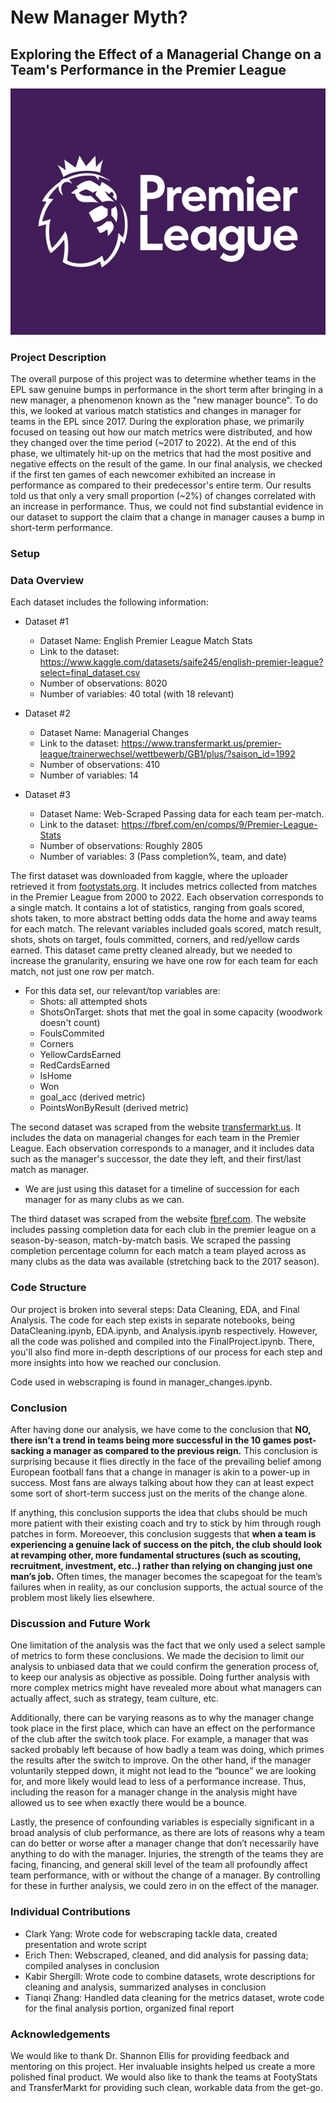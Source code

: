 # New Manager Myth?

## Exploring the Effect of a Managerial Change on a Team's Performance in the Premier League

![Logo of the English Premier League](imgs/EPL-logo.webp "EPL LOGO")

### Project Description

The overall purpose of this project was to determine whether teams in the EPL saw genuine bumps in performance in the short term after bringing in a new manager, a phenomenon known as the "new manager bounce". To do this, we looked at various match statistics and changes in manager for teams in the EPL since 2017. During the exploration phase, we primarily focused on teasing out how our match metrics were distributed, and how they changed over the time period (~2017 to 2022). At the end of this phase, we ultimately hit-up on the metrics that had the most positive and negative effects on the result of the game. In our final analysis, we checked if the first ten games of each newcomer exhibited an increase in performance as compared to their predecessor's entire term. Our results told us that only a very small proportion (~2%) of changes correlated with an increase in performance. Thus, we could not find substantial evidence in our dataset to support the claim that a change in manager causes a bump in short-term performance.

### Setup

### Data Overview

Each dataset includes the following information:
- Dataset #1
  - Dataset Name: English Premier League Match Stats
  - Link to the dataset: https://www.kaggle.com/datasets/saife245/english-premier-league?select=final_dataset.csv
  - Number of observations: 8020
  - Number of variables: 40 total (with 18 relevant)
- Dataset #2
  - Dataset Name: Managerial Changes
  - Link to the dataset: https://www.transfermarkt.us/premier-league/trainerwechsel/wettbewerb/GB1/plus/?saison_id=1992
  - Number of observations: 410
  - Number of variables: 14
  
- Dataset #3
  - Dataset Name: Web-Scraped Passing data for each team per-match. 
  - Link to the dataset: https://fbref.com/en/comps/9/Premier-League-Stats
  - Number of observations: Roughly 2805
  - Number of variables: 3 (Pass completion%, team, and date)

The first dataset was downloaded from kaggle, where the uploader retrieved it from [footystats.org](https://footystats.org/england/premier-league). It includes metrics collected from matches in the Premier League from 2000 to 2022. Each observation corresponds to a single match. It contains a lot of statistics, ranging from goals scored, shots taken, to more abstract betting odds data the home and away teams for each match. The relevant variables included goals scored, match result, shots, shots on target, fouls committed, corners, and red/yellow cards earned. This dataset came pretty cleaned already, but we needed to increase the granularity, ensuring we have one row for each team for each match, not just one row per match.
 - For this data set, our relevant/top variables are:
     - Shots: all attempted shots	
     - ShotsOnTarget: shots that met the goal in some capacity (woodwork doesn't count)	
     - FoulsCommited	
     - Corners 	
     - YellowCardsEarned 	
     - RedCardsEarned 	
     - IsHome 	
     - Won
     - goal_acc (derived metric)
     - PointsWonByResult (derived metric)

The second dataset was scraped from the website [transfermarkt.us](https://www.transfermarkt.us/premier-league/trainerwechsel/wettbewerb/GB1/plus/?saison_id=1992). It includes the data on managerial changes for each team in the Premier League. Each observation corresponds to a manager, and it includes data such as the manager's successor, the date they left, and their first/last match as manager.
- We are just using this dataset for a timeline of succession for each manager for as many clubs as we can.


The third dataset was scraped from the website [fbref.com](https://fbref.com/en/comps/9/Premier-League-Stats). The website includes passing completion data for each club in the premier league on a season-by-season, match-by-match basis. We scraped the passing completion percentage column for each match a team played across as many clubs as the data was available (stretching back to the 2017 season).

### Code Structure
Our project is broken into several steps: Data Cleaning, EDA, and Final Analysis. The code for each step exists in separate notebooks, being DataCleaning.ipynb, EDA.ipynb, and Analysis.ipynb respectively. However, all the code was polished and compiled into the FinalProject.ipynb. There, you'll also find more in-depth descriptions of our process for each step and more insights into how we reached our conclusion.

Code used in webscraping is found in manager_changes.ipynb.

### Conclusion

After having done our analysis, we have come to the conclusion that **NO, there isn’t a trend in teams being more successful in the 10 games post-sacking a manager as compared to the previous reign.** This conclusion is surprising because it flies directly in the face of the prevailing belief among European football fans that a change in manager is akin to a power-up in success. Most fans are always talking about how they can at least expect some sort of short-term success just on the merits of the change alone. 

If anything, this conclusion supports the idea that clubs should be much more patient with their existing coach and try to stick by him through rough patches in form. Moreoever, this conclusion suggests that **when a team is experiencing a genuine lack of success on the pitch, the club should look at revamping other, more fundamental structures (such as scouting, recruitment, investment, etc..) rather than relying on changing just one man’s job.** Often times, the manager becomes the scapegoat for the team’s failures when in reality, as our conclusion supports, the actual source of the problem most likely lies elsewhere.

### Discussion and Future Work

One limitation of the analysis was the fact that we only used a select sample of metrics to form these conclusions. We made the decision to limit our analysis to unbiased data that we could confirm the generation process of, to keep our analysis as objective as possible. Doing further analysis with more complex metrics might have revealed more about what managers can actually affect, such as strategy, team culture, etc.

Additionally, there can be varying reasons as to why the manager change took place in the first place, which can have an effect on the performance of the club after the switch took place. For example, a manager that was sacked probably left because of how badly a team was doing, which primes the results after the switch to improve. On the other hand, if the manager voluntarily stepped down, it might not lead to the “bounce” we are looking for, and more likely would lead to less of a performance increase. Thus, including the reason for a manager change in the analysis might have allowed us to see when exactly there would be a bounce.

Lastly, the presence of confounding variables is especially significant in a broad analysis of club performance, as there are lots of reasons why a team can do better or worse after a manager change that don’t necessarily have anything to do with the manager. Injuries, the strength of the teams they are facing, financing, and general skill level of the team all profoundly affect team performance, with or without the change of a manager. By controlling for these in further analysis, we could zero in on the effect of the manager.

### Individual Contributions

- Clark Yang: Wrote code for webscraping tackle data, created presentation and wrote script
- Erich Then: Webscraped, cleaned, and did analysis for passing data; compiled analyses in conclusion
- Kabir Shergill: Wrote code to combine datasets, wrote descriptions for cleaning and analysis, summarized analyses in conclusion
- Tianqi Zhang: Handled data cleaning for the metrics dataset, wrote code for the final analysis portion, organized final report

### Acknowledgements

We would like to thank Dr. Shannon Ellis for providing feedback and mentoring on this project. Her invaluable insights helped us create a more polished final product. We would also like to thank the teams at FootyStats and TransferMarkt for providing such clean, workable data from the get-go.